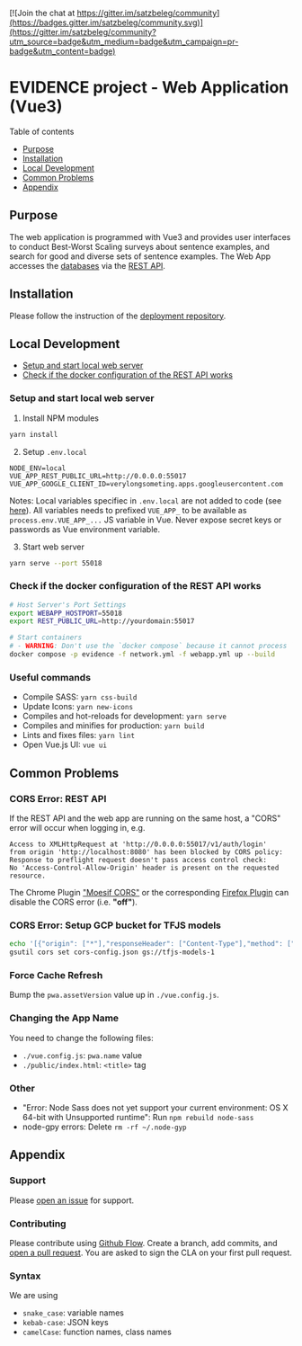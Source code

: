 [![Join the chat at https://gitter.im/satzbeleg/community](https://badges.gitter.im/satzbeleg/community.svg)](https://gitter.im/satzbeleg/community?utm_source=badge&utm_medium=badge&utm_campaign=pr-badge&utm_content=badge)

# EVIDENCE project - Web Application (Vue3)
Table of contents

- [Purpose](#purpose)
- [Installation](#installation)
- [Local Development](#local-development)
- [Common Problems](#common-problems)
- [Appendix](#appendix)


## Purpose
The web application is programmed with Vue3 and provides user interfaces to conduct Best-Worst Scaling surveys about sentence examples, and search for good and diverse sets of sentence examples.
The Web App accesses the [databases](https://github.com/satzbeleg/evidence-database) via the [REST API](https://github.com/satzbeleg/evidence-restapi).

## Installation
Please follow the instruction of the [deployment repository](https://github.com/satzbeleg/evidence-deploy).


## Local Development
- [Setup and start local web server](#setup-and-start-local-web-server)
- [Check if the docker configuration of the REST API works](#check-if-the-docker-configuration-of-the-rest-api-works)

### Setup and start local web server 
1) Install NPM modules

```sh
yarn install
```

2) Setup `.env.local`

```
NODE_ENV=local
VUE_APP_REST_PUBLIC_URL=http://0.0.0.0:55017
VUE_APP_GOOGLE_CLIENT_ID=verylongsometing.apps.googleusercontent.com
```

Notes: Local variables specifiec in `.env.local` are not added to code (see [here](https://cli.vuejs.org/guide/mode-and-env.html#local-only-variables)). All variables needs to prefixed `VUE_APP_` to be available as `process.env.VUE_APP_...` JS variable in Vue. Never expose secret keys or passwords as Vue environment variable.

3) Start web server

```sh
yarn serve --port 55018
```


### Check if the docker configuration of the REST API works

```sh
# Host Server's Port Settings
export WEBAPP_HOSTPORT=55018
export REST_PUBLIC_URL=http://yourdomain:55017

# Start containers
# - WARNING: Don't use the `docker compose` because it cannot process `ipv4_address`!
docker compose -p evidence -f network.yml -f webapp.yml up --build
```


### Useful commands
- Compile SASS: `yarn css-build`
- Update Icons: `yarn new-icons`
- Compiles and hot-reloads for development: `yarn serve`
- Compiles and minifies for production: `yarn build`
- Lints and fixes files: `yarn lint`
- Open Vue.js UI: `vue ui`



## Common Problems

### CORS Error: REST API
If the REST API and the web app are running on the same host, a "CORS" error will occur when logging in, e.g.

```
Access to XMLHttpRequest at 'http://0.0.0.0:55017/v1/auth/login' 
from origin 'http://localhost:8080' has been blocked by CORS policy: 
Response to preflight request doesn't pass access control check: 
No 'Access-Control-Allow-Origin' header is present on the requested resource.
```

The Chrome Plugin ["Moesif CORS"](https://chrome.google.com/webstore/detail/moesif-origin-cors-change/digfbfaphojjndkpccljibejjbppifbc) or the corresponding [Firefox Plugin](https://addons.mozilla.org/en-US/firefox/addon/moesif-origin-cors-changer1/) can disable the CORS error (i.e. **"off"**). 


### CORS Error: Setup GCP bucket for TFJS models
```sh
echo '[{"origin": ["*"],"responseHeader": ["Content-Type"],"method": ["GET", "HEAD"],"maxAgeSeconds": 3600}]' > cors-config.json
gsutil cors set cors-config.json gs://tfjs-models-1
```


### Force Cache Refresh
Bump the `pwa.assetVersion` value up in `./vue.config.js`.


### Changing the App Name
You need to change the following files:

- `./vue.config.js`: `pwa.name` value
- `./public/index.html`: `<title>` tag


### Other
- "Error: Node Sass does not yet support your current environment: OS X 64-bit with Unsupported runtime": Run `npm rebuild node-sass`
- node-gpy errors: Delete `rm -rf ~/.node-gyp`


## Appendix

### Support
Please [open an issue](https://github.com/satzbeleg/evidence-app/issues/new) for support.

### Contributing
Please contribute using [Github Flow](https://guides.github.com/introduction/flow/). Create a branch, add commits, and [open a pull request](https://github.com/satzbeleg/evidence-app/compare/). You are asked to sign the CLA on your first pull request.

### Syntax
We are using 
- `snake_case`: variable names 
- `kebab-case`: JSON keys
- `camelCase`: function names, class names
